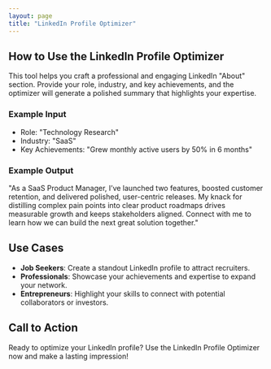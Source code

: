 ```yaml
---
layout: page
title: "LinkedIn Profile Optimizer"
---
```


## How to Use the LinkedIn Profile Optimizer

This tool helps you craft a professional and engaging LinkedIn "About" section. Provide your role, industry, and key achievements, and the optimizer will generate a polished summary that highlights your expertise.

### Example Input
- Role: "Technology Research"
- Industry: "SaaS"
- Key Achievements: "Grew monthly active users by 50% in 6 months"

### Example Output
"As a SaaS Product Manager, I’ve launched two features, boosted customer retention, and delivered polished, user-centric releases. My knack for distilling complex pain points into clear product roadmaps drives measurable growth and keeps stakeholders aligned. Connect with me to learn how we can build the next great solution together."

## Use Cases
- **Job Seekers**: Create a standout LinkedIn profile to attract recruiters.
- **Professionals**: Showcase your achievements and expertise to expand your network.
- **Entrepreneurs**: Highlight your skills to connect with potential collaborators or investors.

## Call to Action
Ready to optimize your LinkedIn profile? Use the LinkedIn Profile Optimizer now and make a lasting impression!